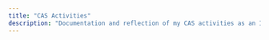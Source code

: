 ```yaml
---
title: "CAS Activities"
description: "Documentation and reflection of my CAS activities as an IB Diploma Student"
---
```

